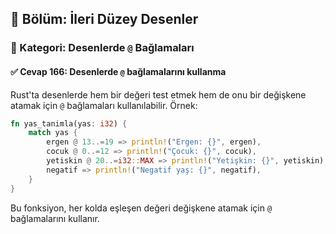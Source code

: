 ## 📘 Bölüm: İleri Düzey Desenler  
### 🔹 Kategori: Desenlerde `@` Bağlamaları  
#### ✅ Cevap 166: Desenlerde `@` bağlamalarını kullanma

Rust'ta desenlerde hem bir değeri test etmek hem de onu bir değişkene atamak için `@` bağlamaları kullanılabilir. Örnek:

```rust
fn yas_tanimla(yas: i32) {
    match yas {
        ergen @ 13..=19 => println!("Ergen: {}", ergen),
        cocuk @ 0..=12 => println!("Çocuk: {}", cocuk),
        yetiskin @ 20..=i32::MAX => println!("Yetişkin: {}", yetiskin),
        negatif => println!("Negatif yaş: {}", negatif),
    }
}
```

Bu fonksiyon, her kolda eşleşen değeri değişkene atamak için `@` bağlamalarını kullanır.
